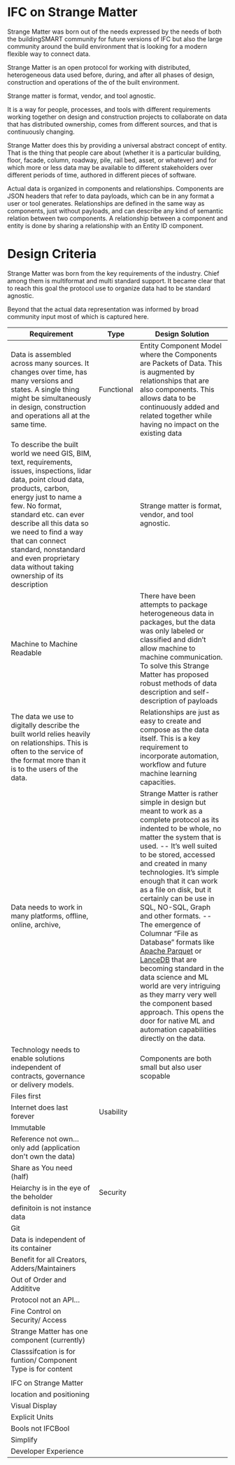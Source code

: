 # IFC on Strange Matter

Strange Matter was born out of the needs expressed by the needs of both the
buildingSMART community for future versions of IFC but also the large community
around the build environment that is looking for a modern flexible way to
connect data.

Strange Matter is an open protocol for working with distributed, heterogeneous
data used before, during, and after all phases of design, construction and
operations of the of the built environment.

Strange matter is format, vendor, and tool agnostic.

It is a way for people, processes, and tools with different requirements working
together on design and construction projects to collaborate on data that has
distributed ownership, comes from different sources, and that is continuously
changing.

Strange Matter does this by providing a universal abstract concept of entity.
That is the thing that people care about (whether it is a particular building,
floor, facade, column, roadway, pile, rail bed, asset, or whatever) and for
which more or less data may be available to different stakeholders over
different periods of time, authored in different pieces of software.

Actual data is organized in components and relationships. Components are JSON
headers that refer to data payloads, which can be in any format a user or tool
generates. Relationships are defined in the same way as components, just without
payloads, and can describe any kind of semantic relation between two components.
A relationship between a component and entity is done by sharing a relationship
with an Entity ID component.

# Design Criteria

Strange Matter was born from the key requirements of the industry. Chief among
them is multiformat and multi standard support. It became clear that to reach
this goal the protocol use to organize data had to be standard agnostic.

Beyond that the actual data representation was informed by broad community input
most of which is captured here.

| **Requirement**                                                                                                                                                                                                                                                                                                                                                  | **Type**   | **Design Solution**                                                                                                                                                                                                                                                                                                                                                                                                                                                                                                                                                                                                                                                                                                                                  |
|------------------------------------------------------------------------------------------------------------------------------------------------------------------------------------------------------------------------------------------------------------------------------------------------------------------------------------------------------------------|------------|------------------------------------------------------------------------------------------------------------------------------------------------------------------------------------------------------------------------------------------------------------------------------------------------------------------------------------------------------------------------------------------------------------------------------------------------------------------------------------------------------------------------------------------------------------------------------------------------------------------------------------------------------------------------------------------------------------------------------------------------------|
| Data is assembled across many sources. It changes over time, has many versions and states. A single thing might be simultaneously in design, construction and operations all at the same time.                                                                                                                                                                   | Functional | Entity Component Model where the Components are Packets of Data. This is augmented by relationships that are also components. This allows data to be continuously added and related together while having no impact on the existing data                                                                                                                                                                                                                                                                                                                                                                                                                                                                                                             |
| To describe the built world we need GIS, BIM, text, requirements, issues, inspections, lidar data, point cloud data, products, carbon, energy just to name a few. No format, standard etc. can ever describe all this data so we need to find a way that can connect standard, nonstandard and even proprietary data without taking ownership of its description |            | Strange matter is format, vendor, and tool agnostic.                                                                                                                                                                                                                                                                                                                                                                                                                                                                                                                                                                                                                                                                                                 |
| Machine to Machine Readable                                                                                                                                                                                                                                                                                                                                      |            | There have been attempts to package heterogeneous data in packages, but the data was only labeled or classified and didn’t allow machine to machine communication. To solve this Strange Matter has proposed robust methods of data description and self-description of payloads                                                                                                                                                                                                                                                                                                                                                                                                                                                                     |
| The data we use to digitally describe the built world relies heavily on relationships. This is often to the service of the format more than it is to the users of the data.                                                                                                                                                                                      |            | Relationships are just as easy to create and compose as the data itself. This is a key requirement to incorporate automation, workflow and future machine learning capacities.                                                                                                                                                                                                                                                                                                                                                                                                                                                                                                                                                                       |
| Data needs to work in many platforms, offline, online, archive,                                                                                                                                                                                                                                                                                                  |            | Strange Matter is rather simple in design but meant to work as a complete protocol as its indented to be whole, no matter the system that is used.  -- It’s well suited to be stored, accessed and created in many technologies. It’s simple enough that it can work as a file on disk, but it certainly can be use in SQL, NO-SQL, Graph and other formats.  -- The emergence of Columnar “File as Database” formats like [Apache Parquet](https://parquet.apache.org/) or [LanceDB](https://lancedb.github.io/lance/) that are becoming standard in the data science and ML world are very intriguing as they marry very well the component based approach. This opens the door for native ML and automation capabilities directly on the data.    |
| Technology needs to enable solutions independent of contracts, governance or delivery models.                                                                                                                                                                                                                                                                    |            | Components are both small but also user scopable                                                                                                                                                                                                                                                                                                                                                                                                                                                                                                                                                                                                                                                                                                     |
| Files first                                                                                                                                                                                                                                                                                                                                                      |            |                                                                                                                                                                                                                                                                                                                                                                                                                                                                                                                                                                                                                                                                                                                                                      |
| Internet does last forever                                                                                                                                                                                                                                                                                                                                       | Usability  |                                                                                                                                                                                                                                                                                                                                                                                                                                                                                                                                                                                                                                                                                                                                                      |
| Immutable                                                                                                                                                                                                                                                                                                                                                        |            |                                                                                                                                                                                                                                                                                                                                                                                                                                                                                                                                                                                                                                                                                                                                                      |
| Reference not own… only add (application don't own the data)                                                                                                                                                                                                                                                                                                     |            |                                                                                                                                                                                                                                                                                                                                                                                                                                                                                                                                                                                                                                                                                                                                                      |
| Share as You need (half)                                                                                                                                                                                                                                                                                                                                         |            |                                                                                                                                                                                                                                                                                                                                                                                                                                                                                                                                                                                                                                                                                                                                                      |
| Heiarchy is in the eye of the beholder                                                                                                                                                                                                                                                                                                                           | Security   |                                                                                                                                                                                                                                                                                                                                                                                                                                                                                                                                                                                                                                                                                                                                                      |
| definitoin is not instance data                                                                                                                                                                                                                                                                                                                                  |            |                                                                                                                                                                                                                                                                                                                                                                                                                                                                                                                                                                                                                                                                                                                                                      |
| Git                                                                                                                                                                                                                                                                                                                                                              |            |                                                                                                                                                                                                                                                                                                                                                                                                                                                                                                                                                                                                                                                                                                                                                      |
| Data is independent of its container                                                                                                                                                                                                                                                                                                                             |            |                                                                                                                                                                                                                                                                                                                                                                                                                                                                                                                                                                                                                                                                                                                                                      |
| Benefit for all Creators, Adders/Maintainers                                                                                                                                                                                                                                                                                                                     |            |                                                                                                                                                                                                                                                                                                                                                                                                                                                                                                                                                                                                                                                                                                                                                      |
| Out of Order and Addititve                                                                                                                                                                                                                                                                                                                                       |            |                                                                                                                                                                                                                                                                                                                                                                                                                                                                                                                                                                                                                                                                                                                                                      |
| Protocol not an API…                                                                                                                                                                                                                                                                                                                                             |            |                                                                                                                                                                                                                                                                                                                                                                                                                                                                                                                                                                                                                                                                                                                                                      |
| Fine Control on Security/ Access                                                                                                                                                                                                                                                                                                                                 |            |                                                                                                                                                                                                                                                                                                                                                                                                                                                                                                                                                                                                                                                                                                                                                      |
| Strange Matter has one component (currently)                                                                                                                                                                                                                                                                                                                     |            |                                                                                                                                                                                                                                                                                                                                                                                                                                                                                                                                                                                                                                                                                                                                                      |
| Classsifcation is for funtion/ Component Type is for content                                                                                                                                                                                                                                                                                                     |            |                                                                                                                                                                                                                                                                                                                                                                                                                                                                                                                                                                                                                                                                                                                                                      |
|                                                                                                                                                                                                                                                                                                                                                                  |            |                                                                                                                                                                                                                                                                                                                                                                                                                                                                                                                                                                                                                                                                                                                                                      |
| IFC on Strange Matter                                                                                                                                                                                                                                                                                                                                            |            |                                                                                                                                                                                                                                                                                                                                                                                                                                                                                                                                                                                                                                                                                                                                                      |
| location and positioning                                                                                                                                                                                                                                                                                                                                         |            |                                                                                                                                                                                                                                                                                                                                                                                                                                                                                                                                                                                                                                                                                                                                                      |
| Visual Display                                                                                                                                                                                                                                                                                                                                                   |            |                                                                                                                                                                                                                                                                                                                                                                                                                                                                                                                                                                                                                                                                                                                                                      |
| Explicit Units                                                                                                                                                                                                                                                                                                                                                   |            |                                                                                                                                                                                                                                                                                                                                                                                                                                                                                                                                                                                                                                                                                                                                                      |
| Bools not IFCBool                                                                                                                                                                                                                                                                                                                                                |            |                                                                                                                                                                                                                                                                                                                                                                                                                                                                                                                                                                                                                                                                                                                                                      |
| Simplify                                                                                                                                                                                                                                                                                                                                                         |            |                                                                                                                                                                                                                                                                                                                                                                                                                                                                                                                                                                                                                                                                                                                                                      |
| Developer Experience                                                                                                                                                                                                                                                                                                                                             |            |                                                                                                                                                                                                                                                                                                                                                                                                                                                                                                                                                                                                                                                                                                                                                      |
